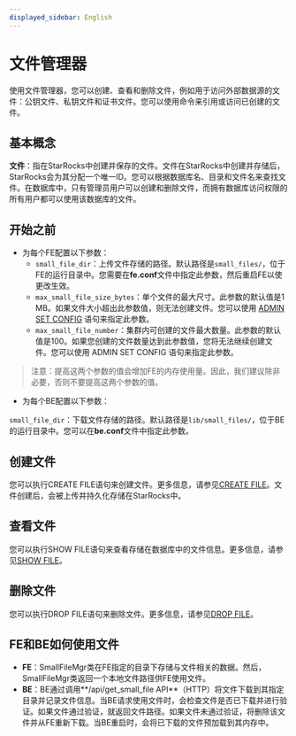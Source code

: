 ```yaml
---
displayed_sidebar: English
---
```


# 文件管理器

使用文件管理器，您可以创建、查看和删除文件，例如用于访问外部数据源的文件：公钥文件、私钥文件和证书文件。您可以使用命令来引用或访问已创建的文件。

## 基本概念

**文件**：指在StarRocks中创建并保存的文件。文件在StarRocks中创建并存储后，StarRocks会为其分配一个唯一ID。您可以根据数据库名、目录和文件名来查找文件。在数据库中，只有管理员用户可以创建和删除文件，而拥有数据库访问权限的所有用户都可以使用该数据库的文件。

## 开始之前

- 为每个FE配置以下参数：
  - `small_file_dir`：上传文件存储的路径。默认路径是`small_files/`，位于FE的运行目录中。您需要在**fe.conf**文件中指定此参数，然后重启FE以使更改生效。
  - `max_small_file_size_bytes`：单个文件的最大尺寸。此参数的默认值是1 MB。如果文件大小超出此参数值，则无法创建文件。您可以使用 [ADMIN SET CONFIG](../sql-reference/sql-statements/Administration/ADMIN_SET_CONFIG.md) 语句来指定此参数。
  - `max_small_file_number`：集群内可创建的文件最大数量。此参数的默认值是100。如果您创建的文件数量达到此参数值，您将无法继续创建文件。您可以使用 ADMIN SET CONFIG 语句来指定此参数。

> 注意：提高这两个参数的值会增加FE的内存使用量。因此，我们建议除非必要，否则不要提高这两个参数的值。

- 为每个BE配置以下参数：

`small_file_dir`：下载文件存储的路径。默认路径是`lib/small_files/`，位于BE的运行目录中。您可以在**be.conf**文件中指定此参数。

## 创建文件

您可以执行CREATE FILE语句来创建文件。更多信息，请参见[CREATE FILE](../sql-reference/sql-statements/Administration/CREATE_FILE.md)。文件创建后，会被上传并持久化存储在StarRocks中。

## 查看文件

您可以执行SHOW FILE语句来查看存储在数据库中的文件信息。更多信息，请参见[SHOW FILE](../sql-reference/sql-statements/Administration/SHOW_FILE.md)。

## 删除文件

您可以执行DROP FILE语句来删除文件。更多信息，请参见[DROP FILE](../sql-reference/sql-statements/Administration/DROP_FILE.md)。

## FE和BE如何使用文件

- **FE**：SmallFileMgr类在FE指定的目录下存储与文件相关的数据。然后，SmallFileMgr类返回一个本地文件路径供FE使用文件。
- **BE**：BE通过调用**/api/get_small_file API**（HTTP）将文件下载到其指定目录并记录文件信息。当BE请求使用文件时，会检查文件是否已下载并进行验证。如果文件通过验证，就返回文件路径。如果文件未通过验证，将删除该文件并从FE重新下载。当BE重启时，会将已下载的文件预加载到其内存中。